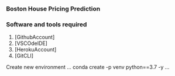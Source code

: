 
### Boston House Pricing Prediction

### Software and tools required
1. [GithubAccount]
2. [VSCOdeIDE]
3. [HerokuAccount]
4. [GitCLI]

Create new environment
...
conda create -p venv python==3.7 -y
...

